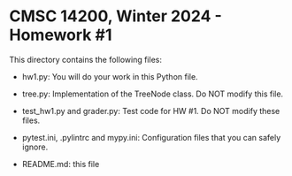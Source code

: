 # CMSC 14200, Winter 2024 - Homework #1

This directory contains the following files:

- hw1.py: You will do your work in this Python file.

- tree.py: Implementation of the TreeNode class. Do NOT modify this file.

- test_hw1.py and grader.py: Test code for HW #1. Do NOT modify these files.

- pytest.ini, .pylintrc and mypy.ini: Configuration files that you can safely ignore.

- README.md: this file
